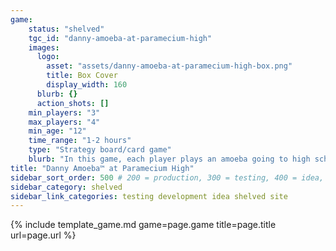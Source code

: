 ```yaml
---
game:
    status: "shelved"
    tgc_id: "danny-amoeba-at-paramecium-high"
    images:
      logo:
        asset: "assets/danny-amoeba-at-paramecium-high-box.png"
        title: Box Cover
        display_width: 160
      blurb: {}
      action_shots: []
    min_players: "3"
    max_players: "4"
    min_age: "12"
    time_range: "1-2 hours"
    type: "Strategy board/card game"
    blurb: "In this game, each player plays an amoeba going to high school at Paramecium High.  In order to succeed, you need to keep up both your academic gradeas as well as your social standing - and hope you don't fall too far behind during summer vacation!"
title: "Danny Amoeba™ at Paramecium High"
sidebar_sort_order: 500 # 200 = production, 300 = testing, 400 = idea, 500 = shelved
sidebar_category: shelved
sidebar_link_categories: testing development idea shelved site
---
```

{% include template_game.md game=page.game title=page.title url=page.url %}
